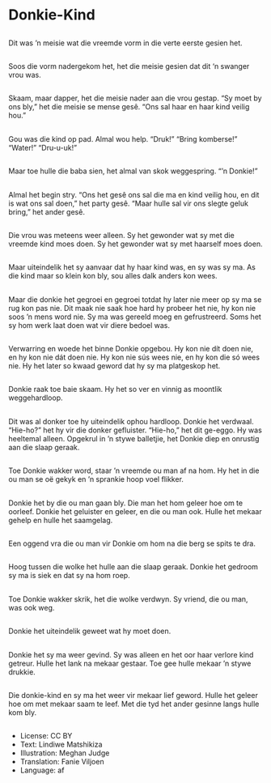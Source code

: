 # Donkie-Kind

##
Dit was ’n meisie wat die vreemde vorm in die verte eerste gesien het.

##
Soos die vorm nadergekom het, het die meisie gesien dat dit ‘n swanger vrou was.

##
Skaam, maar dapper, het die meisie nader aan die vrou gestap. “Sy moet by ons bly,” het die meisie se mense gesê. “Ons sal haar en haar kind veilig hou.”

##
Gou was die kind op pad. Almal wou help. “Druk!” “Bring komberse!” “Water!” “Dru-u-uk!”

##
Maar toe hulle die baba sien, het almal van skok weggespring. “’n Donkie!”

##
Almal het begin stry. “Ons het gesê ons sal die ma en kind veilig hou, en dit is wat ons sal doen,” het party gesê. “Maar hulle sal vir ons slegte geluk bring,” het ander gesê.

##
Die vrou was meteens weer alleen. Sy het gewonder wat sy met die vreemde kind moes doen. Sy het gewonder wat sy met haarself moes doen.

##
Maar uiteindelik het sy aanvaar dat hy haar kind was, en sy was sy ma. As die kind maar so klein kon bly, sou alles dalk anders kon wees.

##
Maar die donkie het gegroei en gegroei totdat hy later nie meer op sy ma se rug kon pas nie. Dit maak nie saak hoe hard hy probeer het nie, hy kon nie soos ’n mens word nie. Sy ma was gereeld moeg en gefrustreerd. Soms het sy hom werk laat doen wat vir diere bedoel was.

##
Verwarring en woede het binne Donkie opgebou. Hy kon nie dít doen nie, en hy kon nie dát doen nie. Hy kon nie sús wees nie, en hy kon die só wees nie. Hy het later so kwaad geword dat hy sy ma platgeskop het.

##
Donkie raak toe baie skaam. Hy het so ver en vinnig as moontlik weggehardloop.

##
Dit was al donker toe hy uiteindelik ophou hardloop. Donkie het verdwaal. “Hie-ho?” het hy vir die donker gefluister. “Hie-ho,” het dit ge-eggo. Hy was heeltemal alleen. Opgekrul in ’n stywe balletjie, het Donkie diep en onrustig aan die slaap geraak.

##
Toe Donkie wakker word, staar ’n vreemde ou man af na hom. Hy het in die ou man se oë gekyk en ’n sprankie hoop voel flikker.

##
Donkie het by die ou man gaan bly. Die man het hom geleer hoe om te oorleef. Donkie het geluister en geleer, en die ou man ook. Hulle het mekaar gehelp en hulle het saamgelag.

##
Een oggend vra die ou man vir Donkie om hom na die berg se spits te dra.

##
Hoog tussen die wolke het hulle aan die slaap geraak. Donkie het gedroom sy ma is siek en dat sy na hom roep.

##
Toe Donkie wakker skrik, het die wolke verdwyn. Sy vriend, die ou man, was ook weg.

##
Donkie het uiteindelik geweet wat hy moet doen.

##
Donkie het sy ma weer gevind. Sy was alleen en het oor haar verlore kind getreur. Hulle het lank na mekaar gestaar. Toe gee hulle mekaar ’n stywe drukkie.

##
Die donkie-kind en sy ma het weer vir mekaar lief geword. Hulle het geleer hoe om met mekaar saam te leef. Met die tyd het ander gesinne langs hulle kom bly.

##
* License: CC BY
* Text: Lindiwe Matshikiza
* Illustration: Meghan Judge
* Translation: Fanie Viljoen
* Language: af
